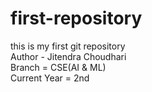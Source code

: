 # first-repository
this is my first git repository
<br>
Author - Jitendra Choudhari
<br>
Branch = CSE(AI & ML)
<br>
Current Year = 2nd
